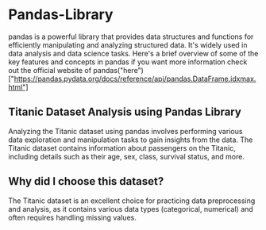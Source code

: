 # Pandas-Library
pandas is a powerful library that provides data structures and functions for efficiently manipulating and analyzing structured data. It's widely used in data analysis and data science tasks. Here's a brief overview of some of the key features and concepts in pandas
 if you want more information check out the official website of pandas("here")["https://pandas.pydata.org/docs/reference/api/pandas.DataFrame.idxmax.html"]
 
## Titanic Dataset Analysis using Pandas Library
Analyzing the Titanic dataset using pandas involves performing various data exploration and manipulation tasks to gain insights from the data. The Titanic dataset contains information about passengers on the Titanic, including details such as their age, sex, class, survival status, and more.
## Why did I choose this dataset?
The Titanic dataset is an excellent choice for practicing data preprocessing and analysis, as it contains various data types (categorical, numerical) and often requires handling missing values. 
